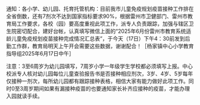 通知：各小学、幼儿园、托育托管机构：目前我市儿童免疫规划疫苗接种工作排在全省倒数，还有7剂次不达到国家指标要求90%，根据雷州市卫健部门、雷州市教育局工作要求，各校（园）要高度重视此项工作，派专人负责跟踪，加强与辖区卫生院密切配合，建好台帐，认真填写微信上面的“2025年6月份雷州市教育系统适龄儿童免疫规划疫苗接种完成情况汇总表”，于今天（17日）下午4：30前发到后勤工作群，教育局明天上午开会需要这些数据，谢谢配合！［杨家镇中心小学教育指导组2025年6月17日中午］

注意：3至6周岁为幼儿园填写，7周岁小学一年级学生学校都必须填写上报。中心校派专人核对幼儿园每位儿童查验报告书是否接种相应剂次，3岁、4岁、5岁每年仅接种一剂次，每所幼儿园都有跟踪接种表格，相信大家有能力做好此项工作。同时0至3周岁期间如果有漏接种疫苗的也要通知家长补齐应接种的疫苗，才能办理入园就读手续。